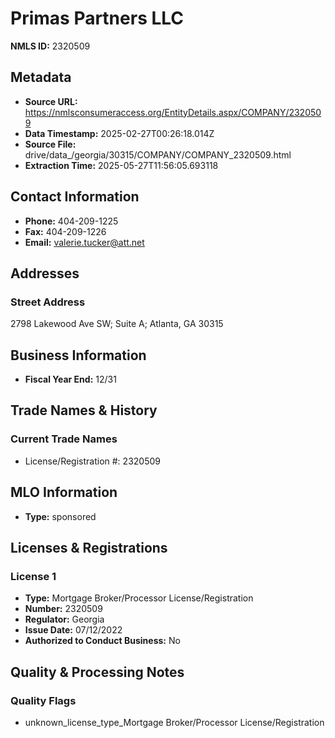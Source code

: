 # Primas Partners LLC

**NMLS ID:** 2320509

## Metadata
- **Source URL:** https://nmlsconsumeraccess.org/EntityDetails.aspx/COMPANY/2320509
- **Data Timestamp:** 2025-02-27T00:26:18.014Z
- **Source File:** drive/data_/georgia/30315/COMPANY/COMPANY_2320509.html
- **Extraction Time:** 2025-05-27T11:56:05.693118

## Contact Information
- **Phone:** 404-209-1225
- **Fax:** 404-209-1226
- **Email:** valerie.tucker@att.net

## Addresses
### Street Address
2798 Lakewood Ave SW; Suite A; Atlanta, GA 30315

## Business Information
- **Fiscal Year End:** 12/31

## Trade Names & History
### Current Trade Names
- License/Registration #: 2320509

## MLO Information
- **Type:** sponsored

## Licenses & Registrations

### License 1
- **Type:** Mortgage Broker/Processor License/Registration
- **Number:** 2320509
- **Regulator:** Georgia
- **Issue Date:** 07/12/2022
- **Authorized to Conduct Business:** No

## Quality & Processing Notes
### Quality Flags
- unknown_license_type_Mortgage Broker/Processor License/Registration
